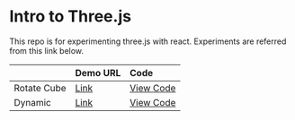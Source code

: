 # Intro to Three.js

This repo is for experimenting three.js with react. Experiments are referred from this link below.

| |Demo URL|Code|
|:-----------|:-----------|:-----------|
|Rotate Cube|[Link](https://threejs.org/examples/#webgl_geometry_cube)|[View Code](https://github.com/mrdoob/three.js/blob/master/examples/webgl_geometry_cube.html)|
|Dynamic|[Link](https://threejs.org/examples/#webgl_geometry_dynamic)|[View Code](https://github.com/mrdoob/three.js/blob/master/examples/webgl_geometry_dynamic.html)|